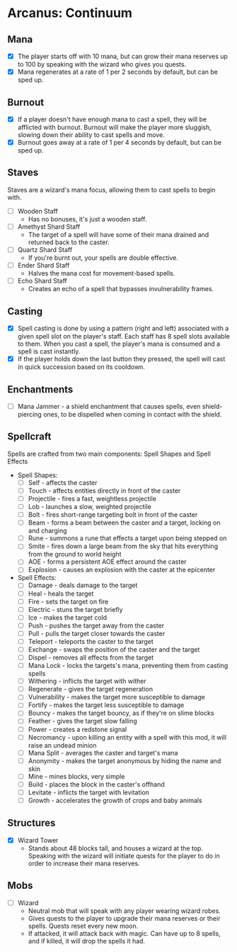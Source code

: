 # Arcanus: Continuum

## Mana
- [x] The player starts off with 10 mana, but can grow their mana reserves up to 100 by speaking with the wizard who gives you quests.
- [x] Mana regenerates at a rate of 1 per 2 seconds by default, but can be sped up.

## Burnout
- [x] If a player doesn't have enough mana to cast a spell, they will be afflicted with burnout. Burnout will make the player more sluggish, slowing down their ability to cast spells and move.
- [x] Burnout goes away at a rate of 1 per 4 seconds by default, but can be sped up.

## Staves
Staves are a wizard's mana focus, allowing them to cast spells to begin with.
- [ ] Wooden Staff
  - Has no bonuses, it's just a wooden staff.
- [ ] Amethyst Shard Staff
  - The target of a spell will have some of their mana drained and returned back to the caster.
- [ ] Quartz Shard Staff
  - If you're burnt out, your spells are double effective.
- [ ] Ender Shard Staff
  - Halves the mana cost for movement-based spells.
- [ ] Echo Shard Staff
  - Creates an echo of a spell that bypasses invulnerability frames.

## Casting
- [x] Spell casting is done by using a pattern (right and left) associated with a given spell slot on the player's staff. Each staff has 8 spell slots available to them. When you cast a spell, the player's mana is consumed and a spell is cast instantly.
- [x] If the player holds down the last button they pressed, the spell will cast in quick succession based on its cooldown.

## Enchantments
- [ ] Mana Jammer - a shield enchantment that causes spells, even shield-piercing ones, to be dispelled when coming in contact with the shield.

## Spellcraft
Spells are crafted from two main components: Spell Shapes and Spell Effects
- Spell Shapes:
  - [ ] Self - affects the caster
  - [ ] Touch - affects entities directly in front of the caster
  - [ ] Projectile - fires a fast, weightless projectile
  - [ ] Lob - launches a slow, weighted projectile
  - [ ] Bolt - fires short-range targeting bolt in front of the caster
  - [ ] Beam - forms a beam between the caster and a target, locking on and charging
  - [ ] Rune - summons a rune that effects a target upon being stepped on
  - [ ] Smite - fires down a large beam from the sky that hits everything from the ground to world height
  - [ ] AOE - forms a persistent AOE effect around the caster
  - [ ] Explosion - causes an explosion with the caster at the epicenter
- Spell Effects:
  - [ ] Damage - deals damage to the target
  - [ ] Heal - heals the target
  - [ ] Fire - sets the target on fire
  - [ ] Electric - stuns the target briefly
  - [ ] Ice - makes the target cold
  - [ ] Push - pushes the target away from the caster
  - [ ] Pull - pulls the target closer towards the caster
  - [ ] Teleport - teleports the caster to the target
  - [ ] Exchange - swaps the position of the caster and the target
  - [ ] Dispel - removes all effects from the target
  - [ ] Mana Lock - locks the targets's mana, preventing them from casting spells
  - [ ] Withering - inflicts the target with wither
  - [ ] Regenerate - gives the target regeneration
  - [ ] Vulnerability - makes the target more susceptible to damage
  - [ ] Fortify - makes the target less susceptible to damage
  - [ ] Bouncy - makes the target bouncy, as if they're on slime blocks
  - [ ] Feather - gives the target slow falling
  - [ ] Power - creates a redstone signal
  - [ ] Necromancy - upon killing an entity with a spell with this mod, it will raise an undead minion
  - [ ] Mana Split - averages the caster and target's mana
  - [ ] Anonymity - makes the target anonymous by hiding the name and skin
  - [ ] Mine - mines blocks, very simple
  - [ ] Build - places the block in the caster's offhand
  - [ ] Levitate - inflicts the target with levitation
  - [ ] Growth - accelerates the growth of crops and baby animals

## Structures
- [x] Wizard Tower
  - Stands about 48 blocks tall, and houses a wizard at the top. Speaking with the wizard will initiate quests for the player to do in order to increase their mana reserves.

## Mobs
- [ ] Wizard
  - Neutral mob that will speak with any player wearing wizard robes.
  - Gives quests to the player to upgrade their mana reserves or their spells. Quests reset every new moon.
  - If attacked, it will attack back with magic. Can have up to 8 spells, and if killed, it will drop the spells it had.

